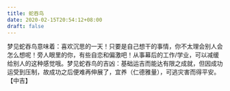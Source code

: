 ```yaml
---
title: 蛇吞鸟
date: 2020-02-15T20:54:12+08:00
draft: false
---
```


梦见蛇吞鸟意味着：喜欢沉思的一天！只要是自己想干的事情，你不太理会别人会怎么想呢！旁人眼里的你，有些自恋和偏激吧！从事幕后的工作/学业，可以减缓给别人的这种感觉哦。梦见蛇吞鸟的吉凶：基础运吉而能达有限之成就，但因成功运受到压制，故成功之后便难再伸展了，宜养（仁德雅量），可逃灾害而得平安。【中吉】